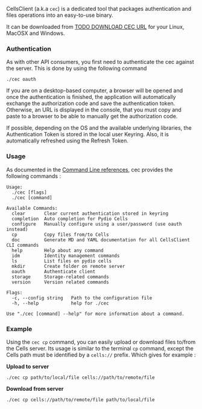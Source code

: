 CellsClient (a.k.a `cec`) is a dedicated tool that packages authentication and files operations into an easy-to-use binary. 

It can be downloaded from [TODO DOWNLOAD CEC URL]() for your Linux, MacOSX and Windows. 

### Authentication

As with other API consumers, you first need to authenticate the cec against the server. This is done by using the following command 

```
./cec oauth
```
If you are on a desktop-based computer, a browser will be opened and once the authentication is finished, the application will automatically exchange the authorization code and save the authentication token. Otherwise, an URL is displayed in the console, that you must copy and paste to a browser to be able to manually get the authorization code.

If possible, depending on the OS and the available underlying libraries, the Authentication Token is stored in the local user Keyring. Also, it is automatically refreshed using the Refresh Token.

### Usage

As documented in the [Command Line references](../../2_cli_references/2_cells-client), cec provides the following commands :

```
Usage:
  ./cec [flags]
  ./cec [command]

Available Commands:
  clear       Clear current authentication stored in keyring
  completion  Auto completion for Pydio Cells
  configure   Manually configure using a user/password (use oauth instead)
  cp          Copy files from/to Cells
  doc         Generate MD and YAML documentation for all CellsClient CLI commands
  help        Help about any command
  idm         Identity management commands
  ls          List files on pydio cells
  mkdir       Create folder on remote server
  oauth       Authenticate client
  storage     Storage-related commands
  version     Version related commands

Flags:
  -c, --config string   Path to the configuration file
  -h, --help            help for ./cec

Use "./cec [command] --help" for more information about a command.
```

### Example

Using the `cec cp` command, you can easily upload or download files to/from the Cells server. Its usage is similar to the terminal `cp` command, except the Cells path must be identified by a `cells://` prefix. Which gives for example : 

**Upload to server**
```
./cec cp path/to/local/file cells://path/to/remote/file
```

**Download from server**
```
./cec cp cells://path/to/remote/file path/to/local/file
```